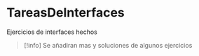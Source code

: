 # TareasDeInterfaces
Ejercicios de interfaces hechos
>[!info]
> Se añadiran mas y soluciones de algunos ejercicios
